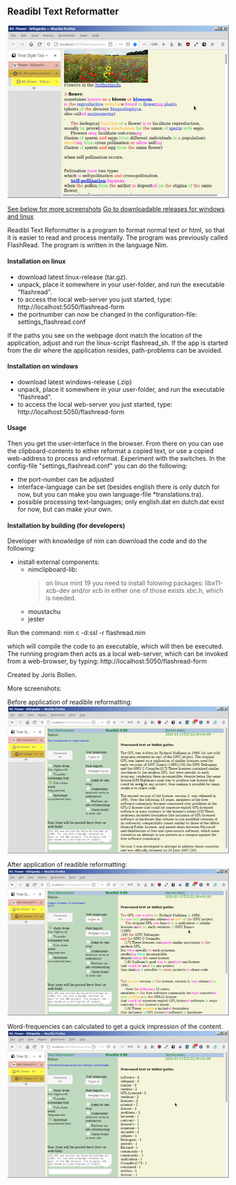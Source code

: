 ## Readibl Text Reformatter

![wikipedia_flower.png](screenshots/wikipedia_flower.png)


[See below for more screenshots](#more-screenshots)
[Go to downloadable releases for windows and linux](https://github.com/some-avail/readibl/releases "Downloads for Readible")

Readibl Text Reformatter is a program to format normal text or html, so that it is easier to read and process mentally. The program was previously called FlashRead.
The program is written in the language Nim.


#### Installation on linux
- download latest linux-release (tar.gz).
- unpack, place it somewhere in your user-folder, and run the executable "flashread".
- to access the local web-server you just started, type: 
	http://localhost:5050/flashread-form
- the portnumber can now be changed in the configuration-file: settings_flashread.conf

If the paths you see on the webpage dont match the location of the application, adjust and run the linux-script flashread_sh. If the app is started from the dir where the application resides, path-problems can be avoided.


#### Installation on windows
- download latest windows-release (.zip)
- unpack, place it somewhere in your user-folder, and run the executable "flashread".
- to access the local web-server you just started, type: 
	http://localhost:5050/flashread-form


#### Usage
Then you get the user-interface in the browser. From there on you can use the clipboard-contents to either reformat a copied text, or use a copied web-address to process and reformat. Experiment with the switches.
In the config-file "settings_flashread.conf" you can do the following:
- the port-number can be adjusted
- interface-language can be set (besides english there is only dutch for now, but you can make you own language-file *translations.tra).
- possible processing text-languages; only english.dat en dutch.dat exist for now, but can make your own.


#### Installation by building (for developers)
Developer with knowledge of nim can download the code and do the following:
- install external components:
	- nimclipboard-lib:
		> on linux mint 19 you need to install folowing packages:
		> libx11-xcb-dev and/or xcb
		> in either one of those exists xbc.h, which is needed.
	- moustachu
	- jester

Run the command:
nim c -d:ssl -r flashread.nim

which will compile the code to an executable, which will then be executed. The running program then acts as a local  web-server, which can be invoked from a web-browser, by typing:
http://localhost:5050/flashread-form

Created by Joris Bollen.


<a name="more-screenshots">More screenshots:</a>

Before application of readible reformatting:
![before_readible.png](screenshots/before_readible.png)

After application of readible reformatting:
![after_readibl.png](screenshots/after_readibl.png)

Word-frequencies can calculated to get a quick impression of the content.
![word-frequencies.png](screenshots/word-frequencies.png)


